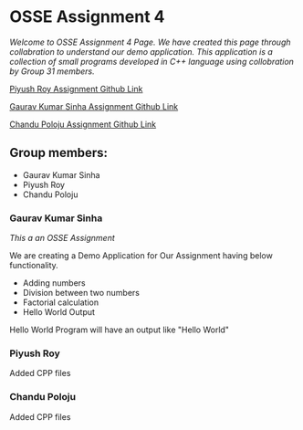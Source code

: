 # OSSE Assignment 4
*Welcome to OSSE Assignment 4 Page. We have created this page through collabration to understand our demo application. This application is a collection  of small programs developed in C++ language using collobration by Group 31 members.*

[Piyush Roy Assignment Github Link](https://github.com/piyushroybits/assignment4)

[Gaurav Kumar Sinha Assignment Github Link](https://github.com/gauravsinha200/assignment4)

[Chandu Poloju Assignment Github Link](https://github.com/chandupolojubits/assignment4)

## Group members:
* Gaurav Kumar Sinha
* Piyush Roy
* Chandu Poloju

### Gaurav Kumar Sinha
*This a an OSSE Assignment*

We are creating a Demo Application for Our Assignment having below functionality.
* Adding numbers
* Division between two numbers
* Factorial calculation
* Hello World Output

Hello World Program will have an output like  "Hello World"

### Piyush Roy
Added CPP files


### Chandu Poloju
Added CPP files

